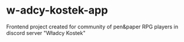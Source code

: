 # w-adcy-kostek-app
Frontend project created for community of pen&amp;paper RPG players in discord server "Władcy Kostek"
